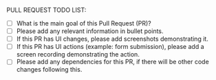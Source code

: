 PULL REQUEST TODO LIST:
- [ ] What is the main goal of this Pull Request (PR)?
- [ ] Please add any relevant information in bullet points.
- [ ] If this PR has UI changes, please add screenshots demonstrating it.
- [ ] If this PR has UI actions (example: form submission), please add a screen recording demonstrating the action.
- [ ] Please add any dependencies for this PR, if there will be other code changes following this.
